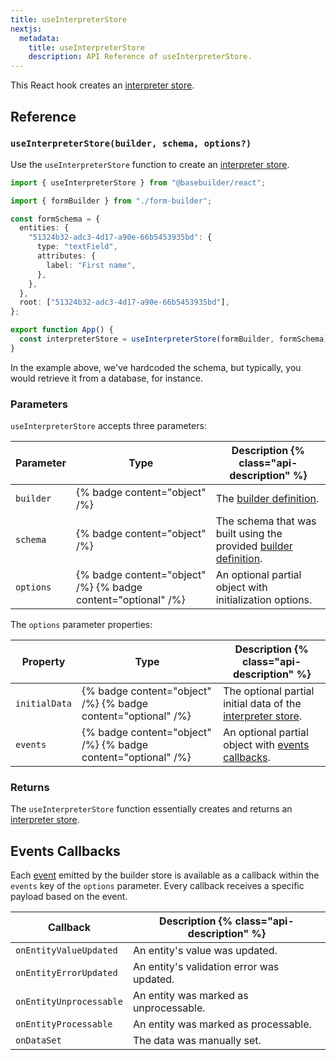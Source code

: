 ```yaml
---
title: useInterpreterStore
nextjs:
  metadata:
    title: useInterpreterStore
    description: API Reference of useInterpreterStore.
---
```


This React hook creates an [interpreter store](/docs/api/create-interpreter-store).

## Reference

### `useInterpreterStore(builder, schema, options?)`

Use the `useInterpreterStore` function to create an [interpreter store](/docs/api/create-interpreter-store).

```typescript
import { useInterpreterStore } from "@basebuilder/react";

import { formBuilder } from "./form-builder";

const formSchema = {
  entities: {
    "51324b32-adc3-4d17-a90e-66b5453935bd": {
      type: "textField",
      attributes: {
        label: "First name",
      },
    },
  },
  root: ["51324b32-adc3-4d17-a90e-66b5453935bd"],
};

export function App() {
  const interpreterStore = useInterpreterStore(formBuilder, formSchema);
}
```

In the example above, we've hardcoded the schema, but typically, you would retrieve it from a database, for instance.

### Parameters

`useInterpreterStore` accepts three parameters:

| Parameter | Type                                                          | Description {% class="api-description" %}                                                    |
| --------- | ------------------------------------------------------------- | -------------------------------------------------------------------------------------------- |
| `builder` | {% badge content="object" /%}                                 | The [builder definition](/docs/api/create-builder).                                          |
| `schema`  | {% badge content="object" /%}                                 | The schema that was built using the provided [builder definition](/docs/api/create-builder). |
| `options` | {% badge content="object" /%} {% badge content="optional" /%} | An optional partial object with initialization options.                                      |

The `options` parameter properties:

| Property      | Type                                                          | Description {% class="api-description" %}                                                              |
| ------------- | ------------------------------------------------------------- | ------------------------------------------------------------------------------------------------------ |
| `initialData` | {% badge content="object" /%} {% badge content="optional" /%} | The optional partial initial data of the [interpreter store](/docs/api/create-interpreter-store#data). |
| `events`      | {% badge content="object" /%} {% badge content="optional" /%} | An optional partial object with [events callbacks](#events-callbacks).                                 |

### Returns

The `useInterpreterStore` function essentially creates and returns an [interpreter store](/docs/api/create-interpreter-store).

## Events Callbacks

Each [event](/docs/api/create-interpreter-store#events) emitted by the builder store is available as a callback within the `events` key of the `options` parameter. Every callback receives a specific payload based on the event.

| Callback                | Description {% class="api-description" %} |
| ----------------------- | ----------------------------------------- |
| `onEntityValueUpdated`  | An entity's value was updated.            |
| `onEntityErrorUpdated`  | An entity's validation error was updated. |
| `onEntityUnprocessable` | An entity was marked as unprocessable.    |
| `onEntityProcessable`   | An entity was marked as processable.      |
| `onDataSet`             | The data was manually set.                |
